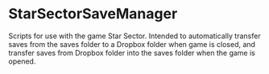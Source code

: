 # StarSectorSaveManager
Scripts for use with the game Star Sector. Intended to automatically transfer saves from the saves folder to a Dropbox folder when game is closed, and transfer saves from Dropbox folder into the saves folder when the game is opened.
